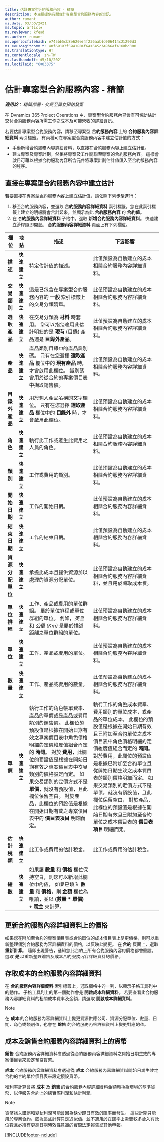 ```yaml
---
title: 估計專案型合約服務內容 - 精簡
description: 本主題提供有關估計專案型合約服務內容的資訊。
author: rumant
ms.date: 03/30/2021
ms.topic: article
ms.reviewer: kfend
ms.author: rumant
ms.openlocfilehash: e745bb5cb8e620e54f236aabdc006414c21290d3
ms.sourcegitcommit: 40f68387f594180af64a5e5c748b6efa188bd300
ms.translationtype: HT
ms.contentlocale: zh-TW
ms.lasthandoff: 05/10/2021
ms.locfileid: "6003375"
---
```

# <a name="estimate-a-projectbased-contract-line---lite"></a>估計專案型合約服務內容 - 精簡

_**適用於：** 精簡部署 - 交易至開立預估發票_

在 Dynamics 365 Project Operations 中，專案型合約服務內容會有可協助估計交付合約服務內容所需工作之成本及可能營收的詳細資訊。

若要估計專案型合約服務內容，請移至專案型 **合約服務內容** 上的 **合約服務內容詳細資料** 索引標籤。  有兩種可在專案型合約服務內容中建立估計值的方式：

   - 手動新增合約服務內容詳細資料，以直接在合約服務內容上建立估計值。
   - 建立專案及專案計劃，然後將專案及工作關聯至專案的合約服務內容。 這樣會啟用可藉以根據合約服務內容所含元件將專案計劃估計值匯入至合約服務內容的程序。

## <a name="create-an-estimation-directly-on-a-projectbased-contract-line"></a>直接在專案型合約服務內容中建立估計

若要直接在專案型合約服務內容上建立估計值，請依照下列步驟進行：

1. 移至合約服務內容，並選取 **合約服務內容詳細資料** 索引標籤。您在此索引標籤上建立的明細將會合計起來，並顯示為此 **合約服務內容** 的 **合約值**。 
2. 在 **合約服務內容詳細資料** 子格中，選取 **新增合約服務內容詳細資料**。 快速建立滑桿隨即開啟。 **合約服務內容詳細資料** 頁面上有下列欄位。

| 欄位 | 地點 | 描述 | 下游影響 |
| --- | --- | --- | --- |
| **描述** | **快速建立** | 特定估計值的描述。 | 此值預設為自動建立的成本相關合約服務內容詳細資料。 |
| **交易類別** | **快速建立** | 這是已包含在專案型合約服務內容的 **一般** 索引標籤上的交易分類清單。 | 此值預設為自動建立的成本相關合約服務內容詳細資料。 |
| **選取產品** | **快速建立** | 在交易分類為 **材料** 時套用。 您可以指定適用此估計明細的是 **現有** (目錄) 產品還是 **目錄外產品**。 | 此值預設為自動建立的成本相關合約服務內容詳細資料。 |
| **產品** | **快速建立** | 產品類別目錄中的產品識別碼。 只有在您選擇 **選取產品** 欄位中的 **現有產品** 時，才會啟用此欄位。 識別碼會用於從合約的專案價目表中擷取銷售價。 | 此值預設為自動建立的成本相關合約服務內容詳細資料。 |
| **目錄外產品** | **快速建立** | 用於輸入產品名稱的文字欄位。 只有在您選擇 **選取產品** 欄位中的 **目錄外** 時，才會啟用此欄位。| 此值預設為自動建立的成本相關合約服務內容詳細資料。 |
| **角色** | **快速建立** | 執行此工作或產生此費用之人員的角色。 | 此值預設為自動建立的成本相關合約服務內容詳細資料。|
| **類別** | **快速建立** | 工作或費用的類別。 |此值預設為自動建立的成本相關合約服務內容詳細資料。|
| **開始日期** | **快速建立** | 工作的開始日期。 | 此值預設為自動建立的成本相關合約服務內容詳細資料。 |
| **結束日期** | **快速建立** | 工作的結束日期。 | 此值預設為自動建立的成本相關合約服務內容詳細資料。 |
| **資源分配單位** | **快速建立** | 承擔此成本且提供資源加以處理的資源分配單位。 |此值預設為自動建立的成本相關合約服務內容詳細資料，並且用於擷取成本價。 |
| **單位排程** | **快速建立** | 工作、產品或費用的單位群組。 屬於單位排程或單位群組的單位。 例如，*英里* 和 *公里 (Km)* 是屬於描述距離之單位群組的單位。 | 此值預設為自動建立的成本相關合約服務內容詳細資料。 |
| **單位** | **快速建立** | 工作、產品或費用的單位。 | 此值預設為自動建立的成本相關合約服務內容詳細資料。 |
| **數量** | **快速建立** | 工作、產品或費用的數量。 | 此值預設為自動建立的成本相關合約服務內容詳細資料。 |
| **單價** | **快速建立** | 執行工作的角色帳單費率、產品的單價或是產品或費用類別的銷售價。 此欄位的預設值是根據在開始日期有效之專案價目表中角色價格明細的定價維度值組合而定的 **時間**。 對於 **費用**，此欄位的預設值是根據在開始日期有效之專案價目表中交易類別的價格設定而定。 如果交易類別的定價方式不是 **單價**，就沒有預設值，且此欄位保留空白。 對於產品，此欄位的預設值是根據在開始日期有效之專案價目表中的 **價目表項目** 明細而定。| 執行工作的角色成本費率、費用類別的單位成本，或產品的單位成本。 此欄位的預設值是根據在開始日期有效且已附加至合約單位之成本價目表中角色價格明細的定價維度值組合而定的 **時間**。 對於費用，此欄位的預設值是根據已附加至合約單位且從開始日期生效之成本價目表的類別價格明細而定。 如果交易類別的定價方式不是單價，就沒有預設值，且此欄位保留空白。 對於產品，此欄位的預設值是根據在開始日期有效且已附加至合約單位之成本價目表的 **價目表項目** 明細而定。|
| **估計稅額** | **快速建立** | 此工作或費用的估計稅金。 | 此工作或費用的估計稅金。 |
| **總數** | **快速建立** | 如果讓 **數量** 和 **價格** 欄位保持空白，則您可以新增此欄位中的值。 如果已填入 **數量** 和 **價格**，則 **金額** 欄位為唯讀，並以 **(數量 \* 單價) + 稅金** 來計算。 | &nbsp; |

## <a name="update-prices-on-contract-line-details"></a>更新合約服務內容詳細資料上的價格

如果您在附加至合約的專案價目表或合約單位的成本價目表上變更價格，則可以重新整理個別合約服務內容詳細資料的價格，以反映此變更。 在 **合約** 頁面上，選取 **重新計算**。 隨即出現警告，通知您此合約上所有合約服務內容的價格都會重設。 選取 **是** 以重新整理銷售及成本合約服務內容詳細資料的價格。

## <a name="access-contract-line-details-for-cost"></a>存取成本的合約服務內容詳細資料

在 **合約服務內容詳細資料** 索引標籤上，選取網格中的一列，以顯示子格工具列中的動作。 子格工具列上的第一個動作會是 **開啟成本詳細資料**。 若要查看此合約服務內容詳細資料的相關成本費率及金額，請選取 **開啟成本詳細資料**。 

> [!NOTE]
> 在 **成本** 的合約服務內容詳細資料上變更資源供應公司、資源分配單位、數量、日期、角色或類別值，也會在 **銷售** 的合約服務內容詳細資料上變更對應的值。

## <a name="currency-on-contract-line-details-for-cost-and-sales"></a>成本及銷售合約服務內容詳細資料上的貨幣

**銷售** 合約服務內容詳細資料會透過從合約服務內容詳細資料之開始日期生效的專案價目表來設定預設貨幣。

**成本** 合約服務內容詳細資料會透過從 **成本** 合約服務內容詳細資料開始日期生效之合約的合約單位價目表來設定預設貨幣。

獲利率計算會將 **成本** 及 **銷售** 的合約服務內容詳細資料金額轉換為環境的基準貨幣，以便報告合約上的總實際利潤和估計利潤。

> [!NOTE]
> 貨幣捨入錯誤和變動利潤可能會因為缺少即日有效的匯率而發生。 這些計算只能用於專案合約，因為這些計算只是近似值，並不適用於在匯率上需要較多捨入有效位數且必須有更高日期時效性意識的實際法定報告或其他申報。


[!INCLUDE[footer-include](../../includes/footer-banner.md)]
